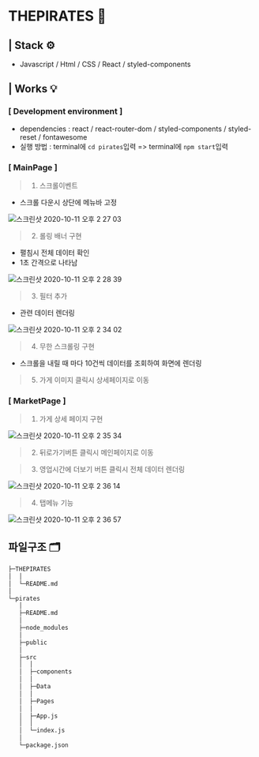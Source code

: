 # THEPIRATES 🦈

## | Stack ⚙️

- Javascript / Html / CSS / React / styled-components

## | Works 💡

### [ Development environment ]

- dependencies : react / react-router-dom / styled-components / styled-reset / fontawesome
- 실행 방법 : terminal에 `cd pirates`입력 => terminal에 `npm start`입력

### [ MainPage ]

> 1. 스크롤이벤트

- 스크롤 다운시 상단에 메뉴바 고정

![스크린샷 2020-10-11 오후 2 27 03](https://user-images.githubusercontent.com/59153077/95671092-deda9400-0bcd-11eb-9770-794b933bf831.png)

> 2. 롤링 배너 구현

- 펼침시 전체 데이터 확인
- 1초 간격으로 나타남

![스크린샷 2020-10-11 오후 2 28 39](https://user-images.githubusercontent.com/59153077/95671115-12b5b980-0bce-11eb-9688-265baf277e1a.png)

> 3. 필터 추가

- 관련 데이터 렌더링

![스크린샷 2020-10-11 오후 2 34 02](https://user-images.githubusercontent.com/59153077/95671191-d2a30680-0bce-11eb-9052-105be681e400.png)

> 4. 무한 스크롤링 구현

- 스크롤을 내릴 때 마다 10건씩 데이터를 조회하여 화면에 렌더링

> 5. 가게 이미지 클릭시 상세페이지로 이동

### [ MarketPage ]

> 1. 가게 상세 페이지 구현

![스크린샷 2020-10-11 오후 2 35 34](https://user-images.githubusercontent.com/59153077/95671210-0aaa4980-0bcf-11eb-90f3-f8375bc870d0.png)

> 2. 뒤로가기버튼 클릭시 메인페이지로 이동

> 3. 영업시간에 더보기 버튼 클릭시 전체 데이터 렌더링

![스크린샷 2020-10-11 오후 2 36 14](https://user-images.githubusercontent.com/59153077/95671220-21e93700-0bcf-11eb-914a-97cac86d95cb.png)

> 4. 탭메뉴 기능

![스크린샷 2020-10-11 오후 2 36 57](https://user-images.githubusercontent.com/59153077/95671227-3af1e800-0bcf-11eb-821e-866c619bf496.png)

## 파일구조 🗂

```sh
├─THEPIRATES
│  │
│  └─README.md
│
└─pirates
   │
   ├─README.md
   │
   ├─node_modules
   │
   ├─public
   │
   ├─src
   │  │
   │  ├─components
   │  │
   │  ├─Data
   │  │
   │  ├─Pages
   │  │
   │  ├─App.js
   │  │
   │  └─index.js
   │
   └─package.json
```
